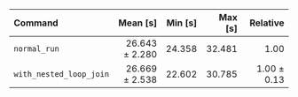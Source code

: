 | Command | Mean [s] | Min [s] | Max [s] | Relative |
|:---|---:|---:|---:|---:|
| `normal_run` | 26.643 ± 2.280 | 24.358 | 32.481 | 1.00 |
| `with_nested_loop_join` | 26.669 ± 2.538 | 22.602 | 30.785 | 1.00 ± 0.13 |
